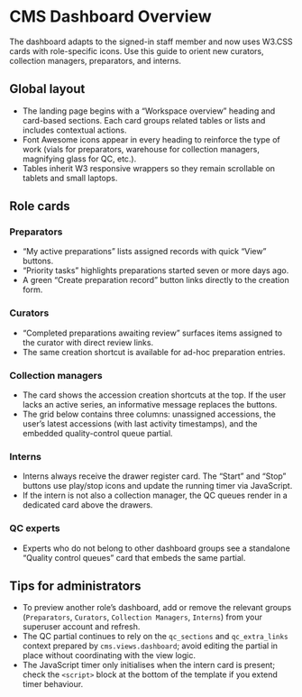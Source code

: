 # CMS Dashboard Overview

The dashboard adapts to the signed-in staff member and now uses W3.CSS cards with role-specific icons. Use this guide to orient new curators, collection managers, preparators, and interns.

## Global layout

- The landing page begins with a “Workspace overview” heading and card-based sections. Each card groups related tables or lists and includes contextual actions.
- Font Awesome icons appear in every heading to reinforce the type of work (vials for preparators, warehouse for collection managers, magnifying glass for QC, etc.).
- Tables inherit W3 responsive wrappers so they remain scrollable on tablets and small laptops.

## Role cards

### Preparators
- “My active preparations” lists assigned records with quick “View” buttons.
- “Priority tasks” highlights preparations started seven or more days ago.
- A green “Create preparation record” button links directly to the creation form.

### Curators
- “Completed preparations awaiting review” surfaces items assigned to the curator with direct review links.
- The same creation shortcut is available for ad-hoc preparation entries.

### Collection managers
- The card shows the accession creation shortcuts at the top. If the user lacks an active series, an informative message replaces the buttons.
- The grid below contains three columns: unassigned accessions, the user’s latest accessions (with last activity timestamps), and the embedded quality-control queue partial.

### Interns
- Interns always receive the drawer register card. The “Start” and “Stop” buttons use play/stop icons and update the running timer via JavaScript.
- If the intern is not also a collection manager, the QC queues render in a dedicated card above the drawers.

### QC experts
- Experts who do not belong to other dashboard groups see a standalone “Quality control queues” card that embeds the same partial.

## Tips for administrators

- To preview another role’s dashboard, add or remove the relevant groups (`Preparators`, `Curators`, `Collection Managers`, `Interns`) from your superuser account and refresh.
- The QC partial continues to rely on the `qc_sections` and `qc_extra_links` context prepared by `cms.views.dashboard`; avoid editing the partial in place without coordinating with the view logic.
- The JavaScript timer only initialises when the intern card is present; check the `<script>` block at the bottom of the template if you extend timer behaviour.
